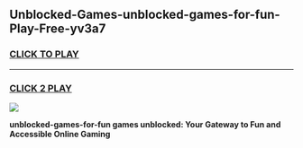 
## Unblocked-Games-unblocked-games-for-fun-Play-Free-yv3a7
<h3>
<a href="https://premium76.site?title=unblocked-games-for-fun&ref=23A">CLICK TO PLAY</a></h3>
<hr>

<h3>
<a href="https://premium76.site?title=unblocked-games-for-fun&ref=23A">CLICK 2 PLAY</a>
  
</h3>

<a href="https://premium76.site?title=unblocked-games-for-fun&ref=23A"><img src="https://clearcache.store/games.png"></a>


**unblocked-games-for-fun games unblocked: Your Gateway to Fun and Accessible Online Gaming**
